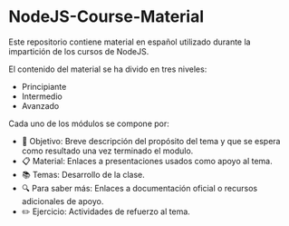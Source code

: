 # NodeJS-Course-Material

Este repositorio contiene material en español utilizado durante la impartición de los cursos de NodeJS.

El contenido del material se ha divido en tres niveles:

- Principiante
- Intermedio
- Avanzado

Cada uno de los módulos se compone por:

- :book: Objetivo: Breve descripción del propósito del tema y que se espera como resultado una vez terminado el modulo.
- :clipboard: Material: Enlaces a presentaciones usados como apoyo al tema.
- :books: Temas: Desarrollo de la clase.
- :mag: Para saber más: Enlaces a documentación oficial o recursos adicionales de apoyo.
- :pencil2: Ejercicio: Actividades de refuerzo al tema.
